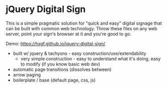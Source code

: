 # jQuery Digital Sign

This is a simple pragmatic solution for "quick and easy" digital signage that can be built with common web technology. Throw these files on any web server, point your sign's browser at it and you're good to go.

Demo: https://hxgf.github.io/jquery-digital-sign/

- built w/ jquery & tachyons - easy construction/use/extendability
	- very simple construction - easy to understand what it's doing, easy to modify (if you know basic web dev)
- automatic page transitions (dissolves between)
- arrow paging
- boilerplate / base (default page, css, js)

